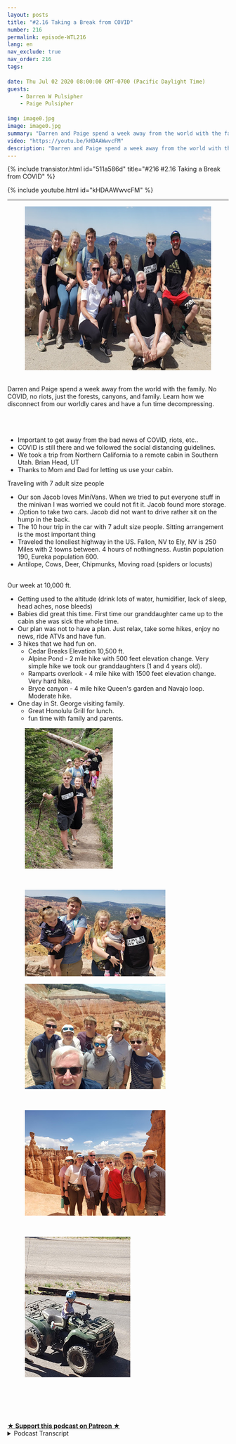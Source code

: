 ```yaml
---
layout: posts
title: "#2.16 Taking a Break from COVID"
number: 216
permalink: episode-WTL216
lang: en
nav_exclude: true
nav_order: 216
tags:

date: Thu Jul 02 2020 08:00:00 GMT-0700 (Pacific Daylight Time)
guests:
    - Darren W Pulsipher
    - Paige Pulsipher

img: image0.jpg
image: image0.jpg
summary: "Darren and Paige spend a week away from the world with the family. No COVID, no riots, just the forests, canyons, and family. Learn how we disconnect from our worldly cares and have a fun time decompressing."
video: "https://youtu.be/kHDAAWwvcFM"
description: "Darren and Paige spend a week away from the world with the family. No COVID, no riots, just the forests, canyons, and family. Learn how we disconnect from our worldly cares and have a fun time decompressing."
---
```


<div>
{% include transistor.html id="511a586d" title="#216 #2.16 Taking a Break from COVID" %}

{% include youtube.html id="kHDAAWwvcFM" %}
</div>

---

<html><head></head><body><div><figure data-trix-attachment="{&quot;contentType&quot;:&quot;image&quot;,&quot;height&quot;:373,&quot;url&quot;:&quot;https://1.bp.blogspot.com/-or9gB0CBY5k/Xv3z_ZnXh5I/AAAAAAAFRxc/gfK5ZCEYIBQC11pFdWm_hweATtRb3GkIwCK4BGAsYHg/w625-h373/wtl-brianhead.jpg&quot;,&quot;width&quot;:625}" data-trix-content-type="image" class="attachment attachment--preview"><img src="./image0.jpg" width="625" height="373"><figcaption class="attachment__caption"></figcaption></figure></div><div><br></div><div>Darren and Paige spend a week away from the world with the family. No COVID, no riots, just the forests, canyons, and family. Learn how we disconnect from our worldly cares and have a fun time decompressing.</div><div><br></div><div><br></div><div><br></div><ul><li>Important to get away from the bad news of COVID, riots, etc..</li><li>COVID is still there and we followed the social distancing guidelines.</li><li>We took a trip from Northern California to a remote cabin in Southern Utah. Brian Head, UT</li><li>Thanks to Mom and Dad for letting us use your cabin.</li></ul><div>Traveling with 7 adult size people</div><ul><li>Our son Jacob loves MiniVans. When we tried to put everyone stuff in the minivan I was worried we could not fit it. Jacob found more storage.</li><li>.Option to take two cars. Jacob did not want to drive rather sit on the hump in the back.</li><li>The 10 hour trip in the car with 7 adult size people. Sitting arrangement is the most important thing</li><li>Traveled the loneliest highway in the US. Fallon, NV to Ely, NV is 250 Miles with 2 towns between. 4 hours of nothingness. Austin population 190, Eureka population 600.</li><li>Antilope, Cows, Deer, Chipmunks, Moving road (spiders or locusts)</li></ul><div><br></div><div>Our week at 10,000 ft.</div><ul><li>Getting used to the altitude (drink lots of water, humidifier, lack of sleep, head aches, nose bleeds)</li><li>Babies did great this time. First time our granddaughter came up to the cabin she was sick the whole time.</li><li>Our plan was not to have a plan. Just relax, take some hikes, enjoy no news, ride ATVs and have fun.</li><li>3 hikes that we had fun on.<ul><li>Cedar Breaks Elevation 10,500 ft.&nbsp;</li><li>Alpine Pond - 2 mile hike with 500 feet elevation change. Very simple hike we took our granddaughters (1 and 4 years old).</li><li>Ramparts overlook - 4 mile hike with 1500 feet elevation change. Very hard hike.</li><li>Bryce canyon - 4 mile hike Queen's garden and Navajo loop. Moderate hike.</li></ul></li><li>One day in St. George visiting family.&nbsp;<ul><li>Great Honolulu Grill for lunch.</li><li>fun time with family and parents.</li></ul></li></ul><div><figure data-trix-attachment="{&quot;contentType&quot;:&quot;image&quot;,&quot;height&quot;:320,&quot;url&quot;:&quot;https://1.bp.blogspot.com/-fKggX9Qf5JM/Xv348l_aIHI/AAAAAAAFR2g/cvOSlbTCG38aJCfcZXP6oGHCx4uSl68TACK4BGAsYHg/s320/wtl-bh1.jpg&quot;,&quot;width&quot;:200}" data-trix-content-type="image" class="attachment attachment--preview"><img src="./image1.jpg" width="200" height="320"><figcaption class="attachment__caption"></figcaption></figure></div><div><br></div><div><figure data-trix-attachment="{&quot;contentType&quot;:&quot;image&quot;,&quot;height&quot;:197,&quot;url&quot;:&quot;https://1.bp.blogspot.com/-KaKNXlDHESs/Xv3488jIrKI/AAAAAAAFR2o/En3ewhD43tcIzQKZ41Y4cRj4TeaIJsxtwCK4BGAsYHg/s320/wtl-bh2.jpg&quot;,&quot;width&quot;:320}" data-trix-content-type="image" class="attachment attachment--preview"><img src="./image2.jpg" width="320" height="197"><figcaption class="attachment__caption"></figcaption></figure></div><div><figure data-trix-attachment="{&quot;contentType&quot;:&quot;image&quot;,&quot;height&quot;:240,&quot;url&quot;:&quot;https://1.bp.blogspot.com/-16FY98BbFl4/Xv36RM56PBI/AAAAAAAFR5M/hRp96BE0DEcBDaPZsFX4NghBGXXkUSHbwCK4BGAsYHg/s320/20200625_145824.jpg&quot;,&quot;width&quot;:320}" data-trix-content-type="image" class="attachment attachment--preview"><img src="./image3.jpg" width="320" height="240"><figcaption class="attachment__caption"></figcaption></figure></div><div><br></div><div><figure data-trix-attachment="{&quot;contentType&quot;:&quot;image&quot;,&quot;url&quot;:&quot;https://1.bp.blogspot.com/-G7U8GDdmsw4/Xv36RVMS8DI/AAAAAAAFR5Q/sBW25Qiab7YtXb9DLgR7suOXQGZYsWgDwCK4BGAsYHg/s320/20200626_115927.jpg&quot;,&quot;width&quot;:320}" data-trix-content-type="image" class="attachment attachment--preview"><img src="./image4.jpg" width="320" height="240"><figcaption class="attachment__caption"></figcaption></figure></div><div><br></div><div><figure data-trix-attachment="{&quot;contentType&quot;:&quot;image&quot;,&quot;height&quot;:320,&quot;url&quot;:&quot;https://1.bp.blogspot.com/-3KBC7OsNY6A/Xv36vqc1JfI/AAAAAAAFR5k/SdvuwBmMt6cv5M63i5B5DfJCzoGKOXT2gCK4BGAsYHg/s320/20200624_165526.jpg&quot;,&quot;width&quot;:240}" data-trix-content-type="image" class="attachment attachment--preview"><img src="./image5.jpg" width="240" height="320"><figcaption class="attachment__caption"></figcaption></figure></div><div><br></div><div><br></div><div><a href="https://1.bp.blogspot.com/-fKggX9Qf5JM/Xv348l_aIHI/AAAAAAAFR2g/cvOSlbTCG38aJCfcZXP6oGHCx4uSl68TACK4BGAsYHg/s1498/wtl-bh1.jpg"><br><br></a><br></div>
<strong>
  <a href="https://www.patreon.com/wheresthelemonade" target="_donate" rel="payment" title="★ Support this podcast on Patreon ★">★ Support this podcast on Patreon ★</a>
</strong></body></html>

<details>
<summary> Podcast Transcript </summary>

<p></p>

</details>
